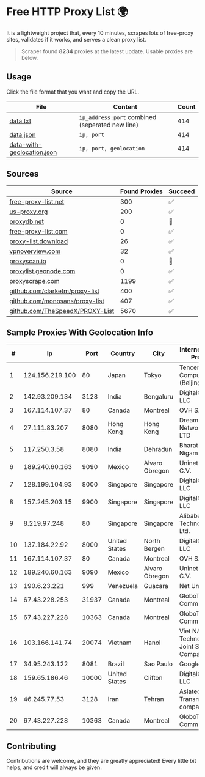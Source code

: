 
# Free HTTP Proxy List 🌍

It is a lightweight project that, every 10 minutes, scrapes lots of free-proxy sites, validates if it works, and serves a clean proxy list.


> Scraper found **8234** proxies at the latest update. Usable proxies are below.

## Usage

Click the file format that you want and copy the URL.


|File|Content|Count|
|----|-------|-----|
|[data.txt](https://raw.githubusercontent.com/themiralay/Proxy-List-World/master/data.txt)|`ip_address:port` combined (seperated new line)|414|
|[data.json](https://raw.githubusercontent.com/themiralay/Proxy-List-World/master/data.json)|`ip, port`|414|
|[data-with-geolocation.json](https://raw.githubusercontent.com/themiralay/Proxy-List-World/master/data-with-geolocation.json)|`ip, port, geolocation`|414|

## Sources

|Source|Found Proxies|Succeed|
|------|-------------|-------|
|[free-proxy-list.net](https://free-proxy-list.net)|300|✅|
|[us-proxy.org](https://www.us-proxy.org)|200|✅|
|[proxydb.net](http://proxydb.net)|0|🚫|
|[free-proxy-list.com](https://free-proxy-list.com/?page=&port=&type%5B%5D=http&type%5B%5D=https&up_time=0&search=Search)|0|✅|
|[proxy-list.download](https://www.proxy-list.download/HTTP)|26|✅|
|[vpnoverview.com](https://vpnoverview.com/privacy/anonymous-browsing/free-proxy-servers)|32|✅|
|[proxyscan.io](https://www.proxyscan.io)|0|🚫|
|[proxylist.geonode.com](https://proxylist.geonode.com/api/proxy-list?limit=300&page=1&sort_by=lastChecked&sort_type=desc&protocols=http,https)|0|✅|
|[proxyscrape.com](https://api.proxyscrape.com/v2/?request=displayproxies&protocol=http&timeout=10000&country=all&ssl=all&anonymity=all)|1199|✅|
|[github.com/clarketm/proxy-list](https://raw.githubusercontent.com/clarketm/proxy-list/master/proxy-list-raw.txt)|400|✅|
|[github.com/monosans/proxy-list](https://raw.githubusercontent.com/monosans/proxy-list/main/proxies/http.txt)|407|✅|
|[github.com/TheSpeedX/PROXY-List](https://raw.githubusercontent.com/TheSpeedX/PROXY-List/master/http.txt)|5670|✅|


## Sample Proxies With Geolocation Info

|#|Ip|Port|Country|City|Internet Service Provider|
|-|--|----|-------|----|-------------------------|
|1|124.156.219.100|80|Japan|Tokyo|Tencent Cloud Computing (Beijing) Co|
|2|142.93.209.134|3128|India|Bengaluru|DigitalOcean, LLC|
|3|167.114.107.37|80|Canada|Montreal|OVH SAS|
|4|27.111.83.207|8080|Hong Kong|Hong Kong|Dreamscape Networks PTY LTD|
|5|117.250.3.58|8080|India|Dehradun|Bharat Sanchar Nigam Ltd|
|6|189.240.60.163|9090|Mexico|Alvaro Obregon|Uninet S.A. de C.V.|
|7|128.199.104.93|8000|Singapore|Singapore|DigitalOcean, LLC|
|8|157.245.203.15|9900|Singapore|Singapore|DigitalOcean, LLC|
|9|8.219.97.248|80|Singapore|Singapore|Alibaba (US) Technology Co., Ltd.|
|10|137.184.22.92|8000|United States|North Bergen|DigitalOcean, LLC|
|11|167.114.107.37|80|Canada|Montreal|OVH SAS|
|12|189.240.60.163|9090|Mexico|Alvaro Obregon|Uninet S.A. de C.V.|
|13|190.6.23.221|999|Venezuela|Guacara|Net Uno|
|14|67.43.228.253|31937|Canada|Montreal|GloboTech Communications|
|15|67.43.227.228|10363|Canada|Montreal|GloboTech Communications|
|16|103.166.141.74|20074|Vietnam|Hanoi|Viet NAM Cloud Technology Joint Stock Company|
|17|34.95.243.122|8081|Brazil|Sao Paulo|Google LLC|
|18|159.65.186.46|10000|United States|Clifton|DigitalOcean, LLC|
|19|46.245.77.53|3128|Iran|Tehran|Asiatech Data Transmission company|
|20|67.43.227.228|10363|Canada|Montreal|GloboTech Communications|



## Contributing

Contributions are welcome, and they are greatly appreciated! Every
little bit helps, and credit will always be given.

